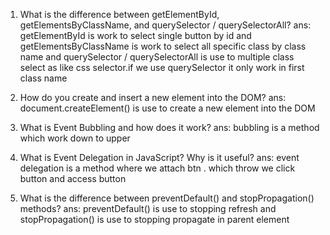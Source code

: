 1. What is the difference between getElementById, getElementsByClassName, and querySelector / querySelectorAll?
ans: getElementById is work to select single button by id and getElementsByClassName is work to select all specific class by class name and querySelector / querySelectorAll is use to multiple class select as like css selector.if we use querySelector it only work in first class name

2. How do you create and insert a new element into the DOM?
ans: document.createElement() is use to create a new element into the DOM

3. What is Event Bubbling and how does it work?
ans: bubbling is a method which work down to upper 

4. What is Event Delegation in JavaScript? Why is it useful?
ans: event delegation is a method where we attach btn . which throw we click button and access button

5. What is the difference between preventDefault() and stopPropagation() methods?
ans: preventDefault() is use to stopping refresh and stopPropagation() is use to stopping propagate in parent element